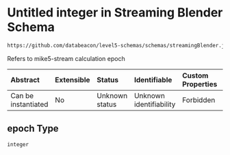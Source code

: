 # Untitled integer in Streaming Blender Schema

```txt
https://github.com/databeacon/level5-schemas/schemas/streamingBlender.json#/properties/pcds/properties/epoch
```

Refers to mike5-stream calculation epoch

| Abstract            | Extensible | Status         | Identifiable            | Custom Properties | Additional Properties | Access Restrictions | Defined In                                                                 |
| :------------------ | :--------- | :------------- | :---------------------- | :---------------- | :-------------------- | :------------------ | :------------------------------------------------------------------------- |
| Can be instantiated | No         | Unknown status | Unknown identifiability | Forbidden         | Allowed               | none                | [blender.schema.json\*](../out/blender.schema.json "open original schema") |

## epoch Type

`integer`
